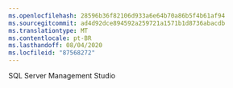 ```yaml
---
ms.openlocfilehash: 28596b36f82106d933a6e64b70a86b5f4b61af94
ms.sourcegitcommit: ad4d92dce894592a259721a1571b1d8736abacdb
ms.translationtype: MT
ms.contentlocale: pt-BR
ms.lasthandoff: 08/04/2020
ms.locfileid: "87568272"
---
```

SQL Server Management Studio

